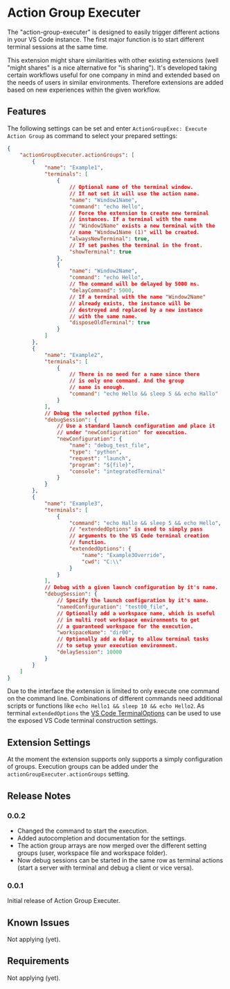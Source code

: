 # Action Group Executer

The "action-group-executer" is designed to easily trigger different actions in your VS Code instance. The first major function is to start different terminal sessions at the same time.

This extension might share similarities with other existing extensions (well "might shares" is a nice alternative for "is sharing"). It's developed taking certain workflows useful for one company in mind and extended based on the needs of users in similar environments. Therefore extensions are added based on new experiences within the given workflow.

## Features

The following settings can be set and enter `ActionGroupExec: Execute Action Group` as command to select your prepared settings:

```json
{
    "actionGroupExecuter.actionGroups": [
        {
            "name": "Example1",
            "terminals": [
                {
                    // Optional name of the terminal window.
                    // If not set it will use the action name.
                    "name": "Window1Name",
                    "command": "echo Hello",
                    // Force the extension to create new terminal
                    // instances. If a terminal with the name
                    // "Window1Name" exists a new terminal with the
                    // name "Window1Name (1)" will be created.
                    "alwaysNewTerminal": true,
                    // If set pushes the terminal in the front.
                    "showTerminal": true
                },
                {
                    "name": "Window2Name",
                    "command": "echo Hello",
                    // The command will be delayed by 5000 ms.
                    "delayCommand": 5000,
                    // If a terminal with the name "Window2Name"
                    // already exists, the instance will be
                    // destroyed and replaced by a new instance
                    // with the same name.
                    "disposeOldTerminal": true
                }
            ]
        },
        {
            "name": "Example2",
            "terminals": [
                {
                    // There is no need for a name since there
                    // is only one command. And the group
                    // name is enough.
                    "command": "echo Hello && sleep 5 && echo Hallo"
                }
            ],
            // Debug the selected python file.
            "debugSession": {
                // Use a standard launch configuration and place it
                // under "newConfiguration" for execution.
                "newConfiguration": {
                    "name": "debug_test_file",
                    "type": "python",
                    "request": "launch",
                    "program": "${file}",
                    "console": "integratedTerminal"
                }
            }
        },
        {
            "name": "Example3",
            "terminals": [
                {
                    "command": "echo Hallo && sleep 5 && echo Hello",
                    // "extendedOptions" is used to simply pass
                    // arguments to the VS Code terminal creation
                    // function.
                    "extendedOptions": {
                        "name": "Example3Override",
                        "cwd": "C:\\"
                    }
                }
            ],
            // Debug with a given launch configuration by it's name.
            "debugSession": {
                // Specify the launch configuration by it's name.
                "namedConfiguration": "test00_file",
                // Optionally add a workspace name, which is useful
                // in multi root workspace environments to get
                // a guaranteed workspace for the execution.
                "workspaceName": "dir00",
                // Optionally add a delay to allow terminal tasks
                // to setup your execution environment.
                "delaySession": 10000
            }
        }
    ]
}
```

Due to the interface the extension is limited to only execute one command on the command line. Combinations of different commands need additional scripts or functions like `echo Hello1 && sleep 10 && echo Hello2`. As terminal `extendedOptions` the [VS Code TerminalOptions](https://code.visualstudio.com/api/references/vscode-api#TerminalOptions) can be used to use the exposed VS Code terminal construction settings.

## Extension Settings

At the moment the extension supports only supports a simply configuration of groups. Execution groups can be added under the `actionGroupExecuter.actionGroups` setting.

## Release Notes

### 0.0.2

* Changed the command to start the execution.
* Added autocompletion and documentation for the settings.
* The action group arrays are now merged over the different setting groups (user, workspace file and workspace folder).
* Now debug sessions can be started in the same row as terminal actions (start a server with terminal and debug a client or vice versa).

### 0.0.1

Initial release of Action Group Executer.

## Known Issues

Not applying (yet).

## Requirements

Not applying (yet).
